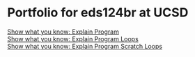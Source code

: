 # Portfolio for eds124br at UCSD
[Show what you know: Explain Program](https://youtu.be/jmfJQ1qT-1s)<br>
[Show what you know: Explain Program Loops](https://www.youtube.com/watch?v=VFdwm4OYlcI)<br>
[Show what you know: Explain Program Scratch Loops](https://youtu.be/XxCXNO2hQDY)<br>
